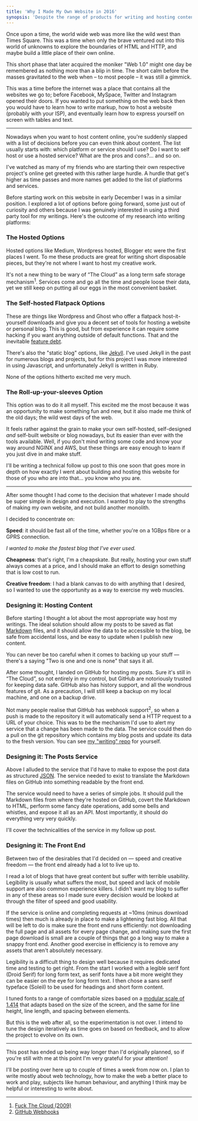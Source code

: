 ```yaml
---
title: 'Why I Made My Own Website in 2016'
synopsis: 'Despite the range of products for writing and hosting content online, I decided to go from scratch.'
---
```

Once upon a time, the world wide web was more like the wild west than Times Square. This was a time when only the brave ventured out into this world of unknowns to explore the boundaries of HTML and HTTP, and maybe build a little place of their own online.

This short phase that later acquired the moniker "Web 1.0" might one day be remembered as nothing more than a blip in time. The short calm before the masses gravitated to the web when – to most people – it was still a gimmick.

This was a time before the internet was a place that contains all the websites we go to; before Facebook, MySpace, Twitter and Instagram opened their doors. If you wanted to put something on the web back then you would have to learn how to write markup, how to host a website (probably with your ISP), and eventually learn how to express yourself on screen with tables and text.

***

Nowadays when you want to host content online, you're suddenly slapped with a list of decisions before you can even think about content. The list usually starts with: which platform or service should I use? Do I want to self host or use a hosted service? What are the pros and cons?… and so on.

I've watched as many of my friends who are starting their own respective project's online get greeted with this rather large hurdle. A hurdle that get's higher as time passes and more names get added to the list of platforms and services.

Before starting work on this website in early December I was in a similar position. I explored a lot of options before going forward, some just out of curiosity and others because I was genuinely interested in using a third party tool for my writings. Here's the outcome of my research into writing platforms:

### The Hosted Options
Hosted options like Medium, Wordpress hosted, Blogger etc were the first places I went. To me these products are great for writing short disposable pieces, but they're not where I want to host my creative work.

It's not a new thing to be wary of “The Cloud” as a long term safe storage mechanism<sup>1</sup>. Services come and go all the time and people loose their data, yet we still keep on putting all our eggs in the most convenient basket.

### The Self-hosted Flatpack Options

These are things like Wordpress and Ghost who offer a flatpack host-it-yourself downloads and give you a decent set of tools for hosting a website or personal blog. This is good, but from experience it can require some hacking if you want anything outside of default functions. That and the inevitable [feature debt](https://en.wikipedia.org/wiki/Technical_debt).

There's also the "static blog" options, like [Jekyll](https://jekyllrb.com/). I've used Jekyll in the past for numerous blogs and projects, but for this project I was more interested in using Javascript, and unfortunately Jekyll is written in Ruby.

None of the options hitherto excited me very much.

### The Roll-up-your-sleeves Option

This option was to do it all myself. This excited me the most because it was an opportunity to make something fun and new, but it also made me think of the old days; the wild west days of the web.

It feels rather against the grain to make your own self-hosted, self-designed _and_ self-built website or blog nowadays, but its easier than ever with the tools available. Well, if you don't mind writing some code and know your way around NGINX and AWS, but these things are easy enough to learn if you just dive in and make stuff.

I'll be writing a technical follow up post to this one soon that goes more in depth on how exactly I went about building and hosting this website for those of you who are into that… you know who you are.

***

After some thought I had come to the decision that whatever I made should be super simple in design and execution. I wanted to play to the strengths of making my own website, and not build another monolith.

I decided to concentrate on:

**Speed**: it should be fast all of the time, whether you're on a 1GBps fibre or a GPRS connection.

_I wanted to make the fastest blog that I've ever used._

**Cheapness**: that's right, I'm a cheapskate. But really, hosting your own stuff always comes at a price, and I should make an effort to design something that is low cost to run.

**Creative freedom**: I had a blank canvas to do with anything that I desired, so I wanted to use the opportunity as a way to exercise my web muscles.

### Designing it: Hosting Content
Before starting I thought a lot about the most appropriate way host my writings. The ideal solution should allow my posts to be saved as flat [Markdown](https://daringfireball.net/projects/markdown/) files, and it should allow the data to be accessible to the blog, be safe from accidental loss, and be easy to update when I publish new content.

You can never be too careful when it comes to backing up your stuff — there's a saying "Two is one and one is none" that says it all.

After some thought, I landed on GitHub for hosting my posts. Sure it's still in “The Cloud”, so not entirely in my control, but GitHub are notoriously trusted for keeping data safe. GitHub also has history support, and all the wondrous features of git. As a precaution, I will still keep a backup on my local machine, and one on a backup drive.

Not many people realise that GitHub has webhook support<sup>2</sup>, so when a push is made to the repository it will automatically send a HTTP request to a URL of your choice. This was to be the mechanism I'd use to alert my service that a change has been made to the data. The service could then do a pull on the git repository which contains my blog posts and update its data to the fresh version. You can see [my "writing" repo](https://github.com/jasonhowmans/writing) for yourself.

### Designing it: The Posts Service
Above I alluded to the service that I'd have to make to expose the post data as structured [JSON](http://www.json.org). The service needed to exist to translate the Markdown files on GitHub into something readable by the front end.

The service would need to have a series of simple jobs. It should pull the Markdown files from where they're hosted on GitHub, covert the Markdown to HTML, perform some fancy date operations, add some bells and whistles, and expose it all as an API. Most importantly, it should do everything very very quickly.

I'll cover the technicalities of the service in my follow up post.

### Designing it: The Front End
Between two of the desirables that I'd decided on — speed and creative freedom — the front end already had a lot to live up to.

I read a lot of blogs that have great content but suffer with terrible usability. Legibility is usually what suffers the most, but speed and lack of mobile support are also common experience killers. I didn't want my blog to suffer in any of these areas so I made sure every decision would be looked at through the filter of speed and good usability.

If the service is online and completing requests at ~10ms (minus download times) then much is already in place to make a lightening fast blog. All that will be left to do is make sure the front end runs efficiently: not downloading the full page and all assets for every page change, and making sure the first page download is small are a couple of things that go a long way to make a snappy front end. Another good exercise in efficiency is to remove any assets that aren't absolutely necessary.

Legibility is a difficult thing to design well because it requires dedicated time and testing to get right. From the start I worked with a legible serif font (Droid Serif) for long form text, as serif fonts have a bit more weight they can be easier on the eye for long form text. I then chose a sans serif typeface (Soleil) to be used for headings and short form content.

I tuned fonts to a range of comfortable sizes based on a [modular scale of 1.414](http://www.modularscale.com/?1&em&1.414&web&table) that adapts based on the size of the screen, and the same for line height, line length, and spacing between elements.

But this is the web after all, so the experimentation is not over. I intend to tune the design iteratively as time goes on based on feedback, and to allow the project to evolve on its own.

***

This post has ended up being way longer than I'd originally planned, so if you're still with me at this point I'm very grateful for your attention!

I'll be posting over here up to couple of times a week from now on. I plan to write mostly about web technology, how to make the web a better place to work and play, subjects like human behaviour, and anything I think may be helpful or interesting to write about.

***

1. [Fuck The Cloud (2009)](http://ascii.textfiles.com/archives/1717)
2. [GitHub Webhooks](https://developer.github.com/webhooks/)
